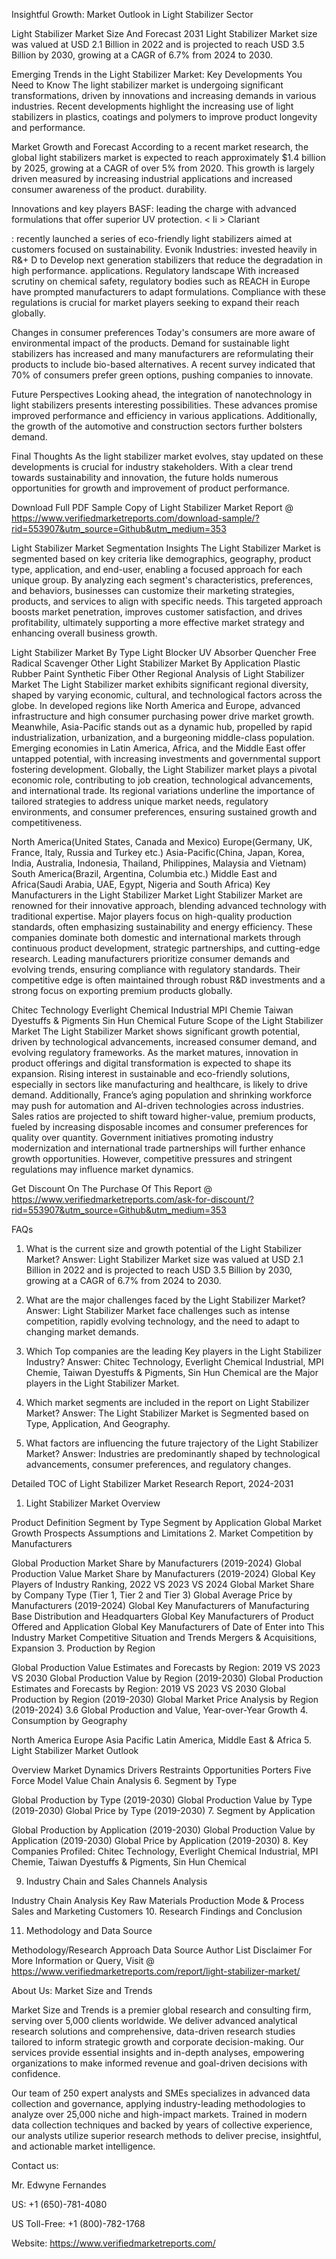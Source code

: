 Insightful Growth: Market Outlook in Light Stabilizer Sector


Light Stabilizer Market Size And Forecast 2031
Light Stabilizer Market size was valued at USD 2.1 Billion in 2022 and is projected to reach USD 3.5 Billion by 2030, growing at a CAGR of 6.7% from 2024 to 2030.

Emerging Trends in the Light Stabilizer Market: Key Developments You Need to Know
The light stabilizer market is undergoing significant transformations, driven by innovations and increasing demands in various industries. Recent developments highlight the increasing use of light stabilizers in plastics, coatings and polymers to improve product longevity and performance.

Market Growth and Forecast
According to a recent market research, the global light stabilizers market is expected to reach approximately $1.4 billion by 2025, growing at a CAGR of over 5% from 2020. This growth is largely driven measured by increasing industrial applications and increased consumer awareness of the product. durability.

Innovations and key players
BASF: leading the charge with advanced formulations that offer superior UV protection.
< li >
Clariant

: recently launched a series of eco-friendly light stabilizers aimed at customers focused on sustainability.
Evonik Industries: invested heavily in R&+ D to Develop next generation stabilizers that reduce the degradation in high performance. applications.
Regulatory landscape
With increased scrutiny on chemical safety, regulatory bodies such as REACH in Europe have prompted manufacturers to adapt formulations. Compliance with these regulations is crucial for market players seeking to expand their reach globally.

Changes in consumer preferences
Today's consumers are more aware of environmental impact of the products. Demand for sustainable light stabilizers has increased and many manufacturers are reformulating their products to include bio-based alternatives. A recent survey indicated that 70% of consumers prefer green options, pushing companies to innovate.

Future Perspectives
Looking ahead, the integration of nanotechnology in light stabilizers presents interesting possibilities. These advances promise improved performance and efficiency in various applications. Additionally, the growth of the automotive and construction sectors further bolsters demand.

Final Thoughts
As the light stabilizer market evolves, stay updated on these developments is crucial for industry stakeholders. With a clear trend towards sustainability and innovation, the future holds numerous opportunities for growth and improvement of product performance.

Download Full PDF Sample Copy of Light Stabilizer Market Report @ https://www.verifiedmarketreports.com/download-sample/?rid=553907&utm_source=Github&utm_medium=353

Light Stabilizer Market Segmentation Insights
The Light Stabilizer Market is segmented based on key criteria like demographics, geography, product type, application, and end-user, enabling a focused approach for each unique group. By analyzing each segment's characteristics, preferences, and behaviors, businesses can customize their marketing strategies, products, and services to align with specific needs. This targeted approach boosts market penetration, improves customer satisfaction, and drives profitability, ultimately supporting a more effective market strategy and enhancing overall business growth.

Light Stabilizer Market By Type
Light Blocker
UV Absorber
Quencher
Free Radical Scavenger
Other
Light Stabilizer Market By Application
Plastic
Rubber
Paint
Synthetic Fiber
Other
Regional Analysis of Light Stabilizer Market
The Light Stabilizer market exhibits significant regional diversity, shaped by varying economic, cultural, and technological factors across the globe. In developed regions like North America and Europe, advanced infrastructure and high consumer purchasing power drive market growth. Meanwhile, Asia-Pacific stands out as a dynamic hub, propelled by rapid industrialization, urbanization, and a burgeoning middle-class population. Emerging economies in Latin America, Africa, and the Middle East offer untapped potential, with increasing investments and governmental support fostering development. Globally, the Light Stabilizer market plays a pivotal economic role, contributing to job creation, technological advancements, and international trade. Its regional variations underline the importance of tailored strategies to address unique market needs, regulatory environments, and consumer preferences, ensuring sustained growth and competitiveness.

North America(United States, Canada and Mexico)
Europe(Germany, UK, France, Italy, Russia and Turkey etc.)
Asia-Pacific(China, Japan, Korea, India, Australia, Indonesia, Thailand, Philippines, Malaysia and Vietnam)
South America(Brazil, Argentina, Columbia etc.)
Middle East and Africa(Saudi Arabia, UAE, Egypt, Nigeria and South Africa)
Key Manufacturers in the Light Stabilizer Market
Light Stabilizer Market are renowned for their innovative approach, blending advanced technology with traditional expertise. Major players focus on high-quality production standards, often emphasizing sustainability and energy efficiency. These companies dominate both domestic and international markets through continuous product development, strategic partnerships, and cutting-edge research. Leading manufacturers prioritize consumer demands and evolving trends, ensuring compliance with regulatory standards. Their competitive edge is often maintained through robust R&D investments and a strong focus on exporting premium products globally.

Chitec Technology
Everlight Chemical Industrial
MPI Chemie
Taiwan Dyestuffs & Pigments
Sin Hun Chemical
Future Scope of the Light Stabilizer Market
The Light Stabilizer Market shows significant growth potential, driven by technological advancements, increased consumer demand, and evolving regulatory frameworks. As the market matures, innovation in product offerings and digital transformation is expected to shape its expansion. Rising interest in sustainable and eco-friendly solutions, especially in sectors like manufacturing and healthcare, is likely to drive demand. Additionally, France’s aging population and shrinking workforce may push for automation and AI-driven technologies across industries. Sales ratios are projected to shift toward higher-value, premium products, fueled by increasing disposable incomes and consumer preferences for quality over quantity. Government initiatives promoting industry modernization and international trade partnerships will further enhance growth opportunities. However, competitive pressures and stringent regulations may influence market dynamics.

Get Discount On The Purchase Of This Report @ https://www.verifiedmarketreports.com/ask-for-discount/?rid=553907&utm_source=Github&utm_medium=353

FAQs
1. What is the current size and growth potential of the Light Stabilizer Market?
Answer: Light Stabilizer Market size was valued at USD 2.1 Billion in 2022 and is projected to reach USD 3.5 Billion by 2030, growing at a CAGR of 6.7% from 2024 to 2030.

2. What are the major challenges faced by the Light Stabilizer Market?
Answer: Light Stabilizer Market face challenges such as intense competition, rapidly evolving technology, and the need to adapt to changing market demands.

3. Which Top companies are the leading Key players in the Light Stabilizer Industry?
Answer: Chitec Technology, Everlight Chemical Industrial, MPI Chemie, Taiwan Dyestuffs & Pigments, Sin Hun Chemical are the Major players in the Light Stabilizer Market.

4. Which market segments are included in the report on Light Stabilizer Market?
Answer: The Light Stabilizer Market is Segmented based on Type, Application, And Geography.

5. What factors are influencing the future trajectory of the Light Stabilizer Market?
Answer: Industries are predominantly shaped by technological advancements, consumer preferences, and regulatory changes.

Detailed TOC of Light Stabilizer Market Research Report, 2024-2031
1. Light Stabilizer Market Overview

Product Definition
Segment by Type
Segment by Application
Global Market Growth Prospects
Assumptions and Limitations
2. Market Competition by Manufacturers

Global Production Market Share by Manufacturers (2019-2024)
Global Production Value Market Share by Manufacturers (2019-2024)
Global Key Players of Industry Ranking, 2022 VS 2023 VS 2024
Global Market Share by Company Type (Tier 1, Tier 2 and Tier 3)
Global Average Price by Manufacturers (2019-2024)
Global Key Manufacturers of Manufacturing Base Distribution and Headquarters
Global Key Manufacturers of Product Offered and Application
Global Key Manufacturers of Date of Enter into This Industry
Market Competitive Situation and Trends
Mergers & Acquisitions, Expansion
3. Production by Region

Global Production Value Estimates and Forecasts by Region: 2019 VS 2023 VS 2030
Global Production Value by Region (2019-2030)
Global Production Estimates and Forecasts by Region: 2019 VS 2023 VS 2030
Global Production by Region (2019-2030)
Global Market Price Analysis by Region (2019-2024) 3.6 Global Production and Value, Year-over-Year Growth
4. Consumption by Geography

North America
Europe
Asia Pacific
Latin America, Middle East & Africa
5. Light Stabilizer Market Outlook

Overview
Market Dynamics
Drivers
Restraints
Opportunities
Porters Five Force Model
Value Chain Analysis 
6. Segment by Type

Global Production by Type (2019-2030)
Global Production Value by Type (2019-2030)
Global Price by Type (2019-2030)
7. Segment by Application

Global Production by Application (2019-2030)
Global Production Value by Application (2019-2030)
Global Price by Application (2019-2030)
8. Key Companies Profiled: Chitec Technology, Everlight Chemical Industrial, MPI Chemie, Taiwan Dyestuffs & Pigments, Sin Hun Chemical

9. Industry Chain and Sales Channels Analysis

Industry Chain Analysis
Key Raw Materials
Production Mode & Process
Sales and Marketing
Customers
10. Research Findings and Conclusion

11. Methodology and Data Source

Methodology/Research Approach
Data Source
Author List
Disclaimer
For More Information or Query, Visit @ https://www.verifiedmarketreports.com/report/light-stabilizer-market/

About Us: Market Size and Trends

Market Size and Trends is a premier global research and consulting firm, serving over 5,000 clients worldwide. We deliver advanced analytical research solutions and comprehensive, data-driven research studies tailored to inform strategic growth and corporate decision-making. Our services provide essential insights and in-depth analyses, empowering organizations to make informed revenue and goal-driven decisions with confidence.

Our team of 250 expert analysts and SMEs specializes in advanced data collection and governance, applying industry-leading methodologies to analyze over 25,000 niche and high-impact markets. Trained in modern data collection techniques and backed by years of collective experience, our analysts utilize superior research methods to deliver precise, insightful, and actionable market intelligence.

Contact us:

Mr. Edwyne Fernandes

US: +1 (650)-781-4080

US Toll-Free: +1 (800)-782-1768

Website: https://www.verifiedmarketreports.com/
